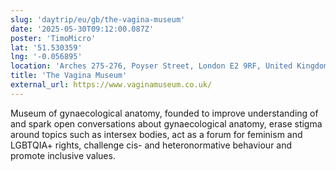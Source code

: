 ```yaml
---
slug: 'daytrip/eu/gb/the-vagina-museum'
date: '2025-05-30T09:12:00.087Z'
poster: 'TimoMicro'
lat: '51.530359'
lng: '-0.056895'
location: 'Arches 275-276, Poyser Street, London E2 9RF, United Kingdom'
title: 'The Vagina Museum'
external_url: https://www.vaginamuseum.co.uk/
---
```

Museum of gynaecological anatomy, founded to improve understanding of and spark open conversations about gynaecological anatomy, erase stigma around topics such as intersex bodies, act as a forum for feminism and LGBTQIA+ rights, challenge cis- and heteronormative behaviour and promote inclusive values.       